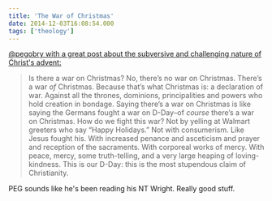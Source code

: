 ```yaml
---
title: 'The War of Christmas'
date: 2014-12-03T16:08:54.000
tags: ['theology']
---
```


[@pegobry with a great post about the subversive and challenging nature of Christ's advent:](http://www.patheos.com/blogs/inebriateme/2014/12/its-not-the-war-on-christmas-its-the-war-of-christmas/)

> Is there a war on Christmas? No, there’s no war on Christmas. There’s a war _of_ Christmas. Because that’s what Christmas is: a declaration of war. Against all the thrones, dominions, principalities and powers who hold creation in bondage. Saying there’s a war on Christmas is like saying the Germans fought a war on D-Day–of _course_ there’s a war on Christmas. How do we fight this war? Not by yelling at Walmart greeters who say “Happy Holidays.” Not with consumerism. Like Jesus fought his. With increased penance and asceticism and prayer and reception of the sacraments. With corporeal works of mercy. With peace, mercy, some truth-telling, and a very large heaping of loving-kindness. This is our D-Day: this is the most stupendous claim of Christianity.

PEG sounds like he's been reading his NT Wright. Really good stuff.
